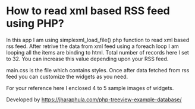 # How to read xml based RSS feed using PHP? #

In this app I am using simplexml_load_file() php function to read xml based rss feed. After retrive the data from xml feed using a foreach loop I am looping all the items are binding to html. Total number of records here I set to 32. You can increase this value depending upon your RSS feed.

main.css is the file which contains styles. Once after data fetched from rss feed you can customize the widgets as you need.

For your reference here I enclosed 4 to 5 sample images of widgets.

Developed by https://jharaphula.com/php-treeview-example-database/

